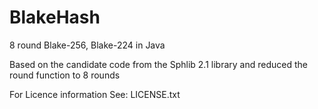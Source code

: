 BlakeHash
=========

8 round Blake-256, Blake-224 in Java

Based on the candidate code from the Sphlib 2.1 library and reduced the round function to 8 rounds

For Licence information See: LICENSE.txt
